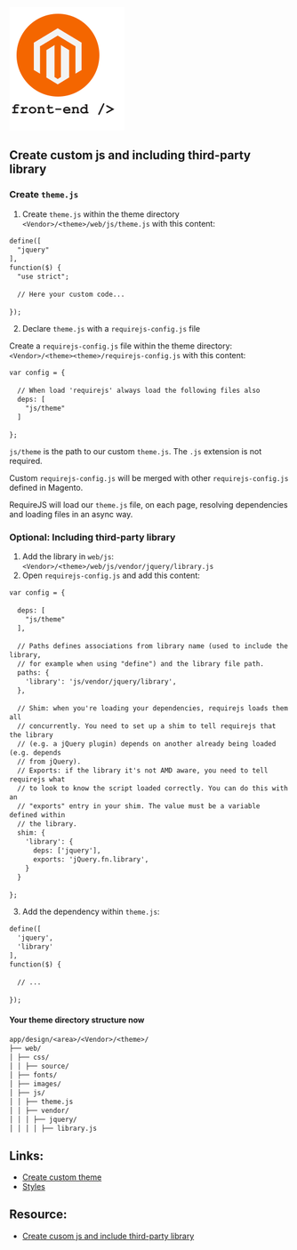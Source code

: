 [![picture alt](https://raw.githubusercontent.com/bazuza/FE-Magento-2-Guide/master/logo-m2-fe.png "Main page")](https://github.com/bazuza/FE-Magento-2-Guide)

## Create custom js and including third-party library

### Create `theme.js`
1. Create `theme.js` within the theme directory `<Vendor>/<theme>/web/js/theme.js` with this content:
```
define([
  "jquery"
], 
function($) {
  "use strict";

  // Here your custom code...

});
```
2. Declare `theme.js` with a `requirejs-config.js` file

Create a `requirejs-config.js` file within the theme directory: `<Vendor>/<theme><theme>/requirejs-config.js` with this content:
```
var config = {

  // When load 'requirejs' always load the following files also
  deps: [
    "js/theme"
  ]

};
```
`js/theme` is the path to our custom `theme.js`. The `.js` extension is not required.

Custom `requirejs-config.js` will be merged with other `requirejs-config.js` defined in Magento.

RequireJS will load our `theme.js` file, on each page, resolving dependencies and loading files in an async way.

### Optional: Including third-party library
1. Add the library in `web/js`: `<Vendor>/<theme>/web/js/vendor/jquery/library.js`
2. Open `requirejs-config.js` and add this content:
```
var config = {

  deps: [
    "js/theme"
  ],

  // Paths defines associations from library name (used to include the library,
  // for example when using "define") and the library file path.
  paths: {
    'library': 'js/vendor/jquery/library',
  },

  // Shim: when you're loading your dependencies, requirejs loads them all
  // concurrently. You need to set up a shim to tell requirejs that the library
  // (e.g. a jQuery plugin) depends on another already being loaded (e.g. depends
  // from jQuery).
  // Exports: if the library it's not AMD aware, you need to tell requirejs what 
  // to look to know the script loaded correctly. You can do this with an 
  // "exports" entry in your shim. The value must be a variable defined within
  // the library.
  shim: {
    'library': {
      deps: ['jquery'],
      exports: 'jQuery.fn.library',
    }
  }

};
```
3. Add the dependency within `theme.js`:
```
define([
  'jquery',
  'library'
], 
function($) {

  // ...

});
```

#### Your theme directory structure now
```
app/design/<area>/<Vendor>/<theme>/
├── web/
│ ├── css/
│ │ ├── source/ 
│ ├── fonts/
│ ├── images/
│ ├── js/
│ │ ├── theme.js
│ │ ├── vendor/
│ │ │ ├── jquery/
│ │ │ │ ├── library.js
```

## Links:
* [Create custom theme](https://github.com/bazuza/FE-Magento-2-Create-theme)
* [Styles](https://github.com/bazuza/FE-Magento-2-Styles)

## Resource:
* [Create cusom js and include third-party library](http://devdocs.magento.com/guides/v2.0/javascript-dev-guide/javascript/js-resources.html)
